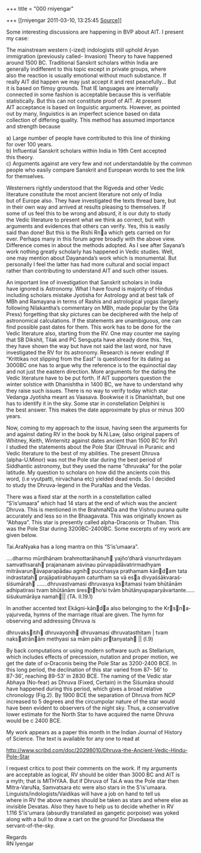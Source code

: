 +++
title = "000 rniyengar"

+++
[[rniyengar	2011-03-10, 13:25:45 [Source](https://groups.google.com/g/bvparishat/c/AH3L0Ily_cg)]]



Some interesting discussions are happening in BVP about AIT. I present  
my case:  
  
The mainstream western (-ized) indologists still uphold Aryan  
immigration (previously called- Invasion) Theory to have happened  
around 1500 BC. Traditional Sanskrit scholars within India are  
generally indifferent to this topic except in private groups, where  
also the reaction is usually emotional without much substance. If  
really AIT did happen we may just accept it and rest peacefully... But  
it is based on flimsy grounds. That IE languages are internally  
connected in some fashion is acceptable because this is verifiable  
statistically. But this can not constitute proof of AIT. At present  
AIT acceptance is based on linguistic arguments. However, as pointed  
out by many, linguistics is an imperfect science based on data  
collection of differing quality. This method has assumed importance  
and strength because  
  
a) Large number of people have contributed to this line of thinking  
for over 100 years.  
b) Influential Sanskrit scholars within India in 19th Cent accepted  
this theory.  
c) Arguments against are very few and not understandable by the common  
people who easily compare Sanskrit and European words to see the link  
for themselves.  
  
Westerners rightly understood that the Rigveda and other Vedic  
literature constitute the most ancient literature not only of India  
but of Europe also. They have investigated the texts thread bare, but  
in their own way and arrived at results pleasing to themselves. If  
some of us feel this to be wrong and absurd, it is our duty to study  
the Vedic literature to present what we think as correct, but with  
arguments and evidences that others can verify. Yes, this is easily  
said than done! But this is the Rishi Rna which gets carried on for  
ever. Perhaps many in this forum agree broadly with the above view.  
Difference comes in about the methods adopted. As I see after Sayana’s  
work nothing greatly scholarly has happened in Vedic studies. Well,  
one may mention about Dayananda’s work which is monumental. But  
personally I feel the latter has had more cultural and social impact  
rather than contributing to understand AIT and such other issues.  
  
An important line of investigation that Sanskrit scholars in India  
have ignored is Astronomy. What I have found is majority of Hindus  
including scholars mistake Jyotisha for Astrology and at best talk of  
MBh and Ramayana in terms of Rashis and astrological yogas (largely  
following Nilakantha’s commentary on MBh, made popular by the Gita  
Press) forgetting that sky pictures can be deciphered with the help of  
astronomical calculations. If the statements are unambiguous, one can  
find possible past dates for them. This work has to be done for the  
Vedic literature also, starting from the RV. One may counter me saying  
that SB Dikshit, Tilak and PC Sengupta have already done this. Yes,  
they have shown the way but have not said the last word, nor have  
investigated the RV for its astronomy. Research is never ending! If  
“Krittikas not slipping from the East” is questioned for its dating as  
3000BC one has to argue why the reference is to the equinoctial day  
and not just the eastern direction. More arguments for the dating the  
Vedic literature have to be put forth. If AIT supporters question the  
winter solstice with Dhanishtha in 1400 BC, we have to understand why  
they raise such issues. There is no way to verify today which star  
Vedanga Jyotisha meant as Vaasava. Bookwise it is Dhanishtah, but one  
has to identify it in the sky. Some star in constellation Delphini is  
the best answer. This makes the date approximate by plus or minus 300  
years.  
  
Now, coming to my approach to the issue, having seen the arguments for  
and against dating RV in the book by N.N.Law, (also original papers of  
Whitney, Keith, Winternitz against dates ancient than 1500 BC for RV)  
I studied the statements about the Pole Star (Dhruva) in Puranic and  
Vedic literature to the best of my abilities. The present Dhruva  
(alpha-U.Minor) was not the Pole star during the best period of  
Siddhantic astronomy, but they used the name “dhruvaka” for the polar  
latitude. My question to scholars on how did the ancients coin this  
word, (i.e vyutpatti, nirvachana etc) yielded dead ends. So I decided  
to study the Dhruva-legend in the PuraNas and the Vedas.  
  
There was a fixed star at the north in a constellation called  
“S’is’umaara” which had 14 stars at the end of which was the ancient  
Dhruva. This is mentioned in the BrahmaNDa and the Vishnu purana quite  
accurately and less so in the Bhaagavata. This was originally known as  
“Abhaya”. This star is presently called alpha-Draconis or Thuban. This  
was the Pole Star during 3200BC-2400BC. Some excerpts of my work are  
given below.  
  
  
Tai.AraNyaka has a long mantra on this “S’is’umaara”.  
  
….dharmo mūrdhānam brahmottarāhanuh yajño’dharā visnurhrdayam  
samvathsarah prajananam aśvinau pūrvapādāvatrirmadhyam  
mitrāvarunāvaparapādau agnih pucchasya prathamam kāndam tata  
indrastatah prajāpatirabhayam caturtham sa vā esa divyaśśākvaraś-  
śiśumārah …….dhruvastvamasi dhruvasya ksitamasi tvam bhūtānām  
adhipatirasi tvam bhūtānām śrestho’si tvām bhūtānyupaparyāvartante……  
śiśukumārāya namah\|\| (TA. II.19.1)  
  
In another accented text Ekāgni-kānda also belonging to the Krsna-  
yajurveda, hymns of the marriage ritual are given. The hymn for  
observing and addressing Dhruva is  
  
dhruvaksitih dhruvayonih dhruvamasi dhruvatasthitam \| tvam  
naksatrānām methyasi sa mām pāhi prtanyatah \|\| (I.9)  
  
  
By back computations or using modern software such as Stellarium,  
which includes effects of precession, nutation and proper motion, we  
get the date of α-Draconis being the Pole Star as 3200-2400 BCE. In  
this long period, the declination of this star varied from 87- 56’ to  
87-36’, reaching 89-53’ in 2830 BCE. The naming of the Vedic star  
Abhaya (No-fear) as Dhruva (Fixed, Certain) in the Śiśumāra should  
have happened during this period, which gives a broad relative  
chronology (Fig.2). By 1900 BCE the separation of Dhruva from NCP  
increased to 5 degrees and the circumpolar nature of the star would  
have been evident to observers of the night sky. Thus, a conservative  
lower estimate for the North Star to have acquired the name Dhruva  
would be c 2400 BCE.  
  
My work appears as a paper this month in the Indian Journal of History  
of Science. The text is available for any one to read at  
  
<http://www.scribd.com/doc/20298010/Dhruva-the-Ancient-Vedic-Hindu-Pole-Star>  
  
I request critics to post their comments on the work. If my arguments  
are acceptable as logical, RV should be older than 3000 BC and AIT is  
a myth; that is MITHYAA. But if Dhruva of Tai.A was the Pole star then  
Mitra-VaruNa, Samvatsara etc were also stars in the S'is'umaara.  
Linguists/indologists/Vaidikas will have a job on hand to tell us  
where in RV the above names should be taken as stars and where else as  
invisible Devatas. Also they have to help us to decide whether in RV  
1.116 S'is'umara (absurdly translated as gangetic porpoise) was yoked  
along with a bull to draw a cart on the ground for Divodaasa the  
servant-of-the-sky.  
  
Regards  
RN Iyengar  

